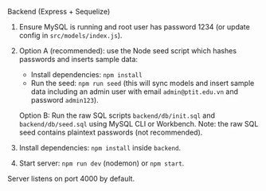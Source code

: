 Backend (Express + Sequelize)

1. Ensure MySQL is running and root user has password 1234 (or update config in `src/models/index.js`).
2. Option A (recommended): use the Node seed script which hashes passwords and inserts sample data:

	- Install dependencies: `npm install`
	- Run the seed: `npm run seed` (this will sync models and insert sample data including an admin user with email `admin@ptit.edu.vn` and password `admin123`).

	Option B: Run the raw SQL scripts `backend/db/init.sql` and `backend/db/seed.sql` using MySQL CLI or Workbench. Note: the raw SQL seed contains plaintext passwords (not recommended).
3. Install dependencies: `npm install` inside `backend`.
4. Start server: `npm run dev` (nodemon) or `npm start`.

Server listens on port 4000 by default.
